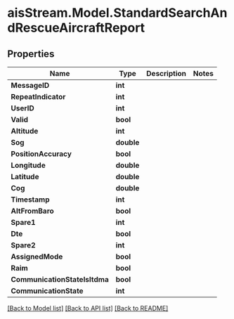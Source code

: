 # aisStream.Model.StandardSearchAndRescueAircraftReport

## Properties

Name | Type | Description | Notes
------------ | ------------- | ------------- | -------------
**MessageID** | **int** |  | 
**RepeatIndicator** | **int** |  | 
**UserID** | **int** |  | 
**Valid** | **bool** |  | 
**Altitude** | **int** |  | 
**Sog** | **double** |  | 
**PositionAccuracy** | **bool** |  | 
**Longitude** | **double** |  | 
**Latitude** | **double** |  | 
**Cog** | **double** |  | 
**Timestamp** | **int** |  | 
**AltFromBaro** | **bool** |  | 
**Spare1** | **int** |  | 
**Dte** | **bool** |  | 
**Spare2** | **int** |  | 
**AssignedMode** | **bool** |  | 
**Raim** | **bool** |  | 
**CommunicationStateIsItdma** | **bool** |  | 
**CommunicationState** | **int** |  | 

[[Back to Model list]](../README.md#documentation-for-models) [[Back to API list]](../README.md#documentation-for-api-endpoints) [[Back to README]](../README.md)


